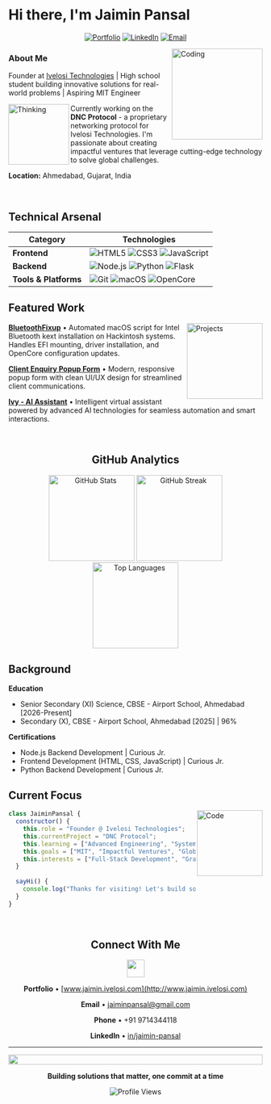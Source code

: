 # Hi there, I'm Jaimin Pansal

<div align="center">
  
  [![Portfolio](https://img.shields.io/badge/Portfolio-FF5722?style=for-the-badge&logo=todoist&logoColor=white)](http://www.jaimin.ivelosi.com)
  [![LinkedIn](https://img.shields.io/badge/LinkedIn-0077B5?style=for-the-badge&logo=linkedin&logoColor=white)](https://www.linkedin.com/in/jaimin-pansal/)
  [![Email](https://img.shields.io/badge/Email-D14836?style=for-the-badge&logo=gmail&logoColor=white)](mailto:jaiminpansal@gmail.com)
  
</div>

<img align="right" alt="Coding" width="180" src="https://media.giphy.com/media/qgQUggAC3Pfv687qPC/giphy.gif">

### About Me

Founder at [Ivelosi Technologies](http://www.ivelosi.com) | High school student building innovative solutions for real-world problems | Aspiring MIT Engineer

<img align="left" alt="Thinking" width="120" src="https://media.giphy.com/media/LmNwrBhejkK9EFP504/giphy.gif">

Currently working on the **DNC Protocol** - a proprietary networking protocol for Ivelosi Technologies. I'm passionate about creating impactful ventures that leverage cutting-edge technology to solve global challenges.

**Location:** Ahmedabad, Gujarat, India

<br clear="both"/>

## Technical Arsenal

<div align="center">
  
| Category | Technologies |
|----------|-------------|
| **Frontend** | ![HTML5](https://img.shields.io/badge/HTML5-E34F26?style=flat-square&logo=html5&logoColor=white) ![CSS3](https://img.shields.io/badge/CSS3-1572B6?style=flat-square&logo=css3&logoColor=white) ![JavaScript](https://img.shields.io/badge/JavaScript-F7DF1E?style=flat-square&logo=javascript&logoColor=black) |
| **Backend** | ![Node.js](https://img.shields.io/badge/Node.js-43853D?style=flat-square&logo=node.js&logoColor=white) ![Python](https://img.shields.io/badge/Python-3776AB?style=flat-square&logo=python&logoColor=white) ![Flask](https://img.shields.io/badge/Flask-000000?style=flat-square&logo=flask&logoColor=white) |
| **Tools & Platforms** | ![Git](https://img.shields.io/badge/Git-F05032?style=flat-square&logo=git&logoColor=white) ![macOS](https://img.shields.io/badge/macOS-000000?style=flat-square&logo=apple&logoColor=white) ![OpenCore](https://img.shields.io/badge/OpenCore-0066CC?style=flat-square&logo=hackthebox&logoColor=white) |

</div>

## Featured Work

<img align="right" alt="Projects" width="150" src="https://media.giphy.com/media/ZVik7pBtu9dNS/giphy.gif">

**[BluetoothFixup](https://github.com/jai-git4208/BluetoothFixup)** • Automated macOS script for Intel Bluetooth kext installation on Hackintosh systems. Handles EFI mounting, driver installation, and OpenCore configuration updates.

**[Client Enquiry Popup Form](https://github.com/jai-git4208/Client-Enquiry-Popup-Form)** • Modern, responsive popup form with clean UI/UX design for streamlined client communications.

**[Ivy - AI Assistant](https://github.com/jai-git4208/Ivy)** • Intelligent virtual assistant powered by advanced AI technologies for seamless automation and smart interactions.

<br clear="both"/>

<div align="center">

## GitHub Analytics

<img src="https://github-readme-stats.vercel.app/api?username=jai-git4208&show_icons=true&theme=tokyonight&hide_border=true&count_private=true&include_all_commits=true" alt="GitHub Stats" height="170"/>
<img src="https://github-readme-streak-stats.herokuapp.com/?user=jai-git4208&theme=tokyonight&hide_border=true" alt="GitHub Streak" height="170"/>

<img src="https://github-readme-stats.vercel.app/api/top-langs/?username=jai-git4208&layout=compact&theme=tokyonight&hide_border=true&langs_count=8" alt="Top Languages" height="170"/>

</div>

## Background

**Education**
- Senior Secondary (XI) Science, CBSE - Airport School, Ahmedabad [2026-Present]
- Secondary (X), CBSE - Airport School, Ahmedabad [2025] | 96%

**Certifications**
- Node.js Backend Development | Curious Jr.
- Frontend Development (HTML, CSS, JavaScript) | Curious Jr.
- Python Backend Development | Curious Jr.

## Current Focus

<img align="right" alt="Code" width="130" src="https://media.giphy.com/media/du3J3cXyzhj75IOgvA/giphy.gif">

```javascript
class JaiminPansal {
  constructor() {
    this.role = "Founder @ Ivelosi Technologies";
    this.currentProject = "DNC Protocol";
    this.learning = ["Advanced Engineering", "System Architecture", "Protocol Design"];
    this.goals = ["MIT", "Impactful Ventures", "Global Problem Solving"];
    this.interests = ["Full-Stack Development", "Graphic Design", "Hardware Integration"];
  }
  
  sayHi() {
    console.log("Thanks for visiting! Let's build something amazing together.");
  }
}
```

<br clear="both"/>

<div align="center">

## Connect With Me

<img src="https://media.giphy.com/media/hvRJCLFzcasrR4ia7z/giphy.gif" width="35">

**Portfolio** • [www.jaimin.ivelosi.com](http://www.jaimin.ivelosi.com)

**Email** • [jaiminpansal@gmail.com](mailto:jaiminpansal@gmail.com)

**Phone** • +91 9714344118

**LinkedIn** • [in/jaimin-pansal](https://www.linkedin.com/in/jaimin-pansal/)

---

<img src="https://i.imgur.com/dBaSKWF.gif" height="20" width="100%">

**Building solutions that matter, one commit at a time**

![Profile Views](https://komarev.com/ghpvc/?username=jai-git4208&color=blueviolet&style=flat-square)

</div>
